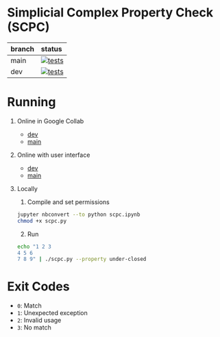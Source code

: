 # Simplicial Complex Property Check (SCPC)


| branch  | status |
| :------------- | :------------- |
| main | [![tests](https://github.com/martapavelka/scpc/actions/workflows/test.yml/badge.svg?branch=main)](https://github.com/martapavelka/scpc/actions/workflows/test.yml) |
| dev | [![tests](https://github.com/martapavelka/scpc/actions/workflows/test.yml/badge.svg?branch=dev)](https://github.com/martapavelka/scpc/actions/workflows/test.yml) |

# Running

1. Online in Google Collab 
    - [dev](https://colab.research.google.com/github/martapavelka/scpc/blob/dev/scpc.ipynb)
    - [main](https://colab.research.google.com/github/martapavelka/scpc/blob/main/scpc.ipynb)

1. Online with user interface
    - [dev](https://www.math.miami.edu/~pavelka/scpc-dev/)
    - [main](https://www.math.miami.edu/~pavelka/scpc/)

3. Locally
    1. Compile and set permissions
    
    ```sh
    jupyter nbconvert --to python scpc.ipynb
    chmod +x scpc.py
    ```
    
    2. Run
    
    ```sh
    echo "1 2 3
    4 5 6
    7 8 9" | ./scpc.py --property under-closed
    ```

# Exit Codes

- `0`: Match
- `1`: Unexpected exception
- `2`: Invalid usage
- `3`: No match
